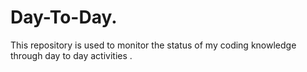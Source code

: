 # Day-To-Day.

This repository is used to monitor the status of my coding knowledge through day to day activities .
